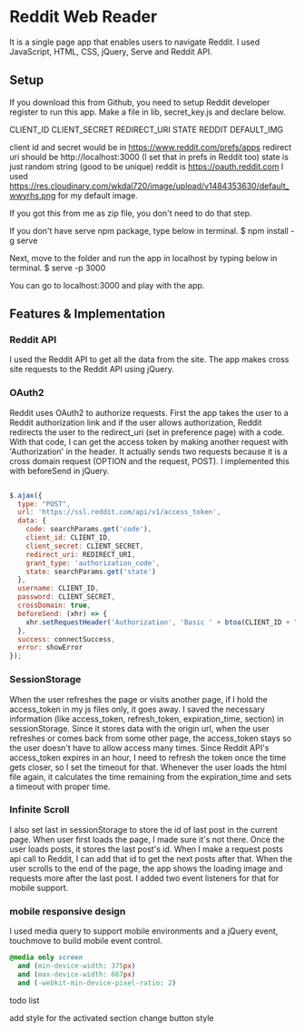 # Reddit Web Reader

It is a single page app that enables users to navigate Reddit. I used JavaScript, HTML, CSS, jQuery, Serve and Reddit API.

## Setup

If you download this from Github, you need to setup Reddit developer register to run this app. Make a file in lib, secret_key.js and declare below.

CLIENT_ID
CLIENT_SECRET
REDIRECT_URI
STATE
REDDIT
DEFAULT_IMG

client id and secret would be in https://www.reddit.com/prefs/apps
redirect uri should be http://localhost:3000 (I set that in prefs in Reddit too)
state is just random string (good to be unique)
reddit is https://oauth.reddit.com
I used https://res.cloudinary.com/wkdal720/image/upload/v1484353630/default_wwyrhs.png for my default image.

If you got this from me as zip file, you don't need to do that step.

If you don't have serve npm package, type below in terminal.
$ npm install -g serve

Next, move to the folder and run the app in localhost by typing below in terminal.
$ serve -p 3000

You can go to localhost:3000 and play with the app.

## Features & Implementation

### Reddit API

I used the Reddit API to get all the data from the site. The app makes cross site requests to the Reddit API using jQuery.

### OAuth2

Reddit uses OAuth2 to authorize requests. First the app takes the user to a Reddit authorization link and if the user allows authorization, Reddit redirects the user to the redirect_uri (set in preference page) with a code. With that code, I can get the access token by making another request with 'Authorization' in the header. It actually sends two requests because it is a cross domain request (OPTION and the request, POST). I implemented this with beforeSend in jQuery.
```javascript

$.ajax({
  type: "POST",
  url: 'https://ssl.reddit.com/api/v1/access_token',
  data: {
    code: searchParams.get('code'),
    client_id: CLIENT_ID,
    client_secret: CLIENT_SECRET,
    redirect_uri: REDIRECT_URI,
    grant_type: 'authorization_code',
    state: searchParams.get('state')
  },
  username: CLIENT_ID,
  password: CLIENT_SECRET,
  crossDomain: true,
  beforeSend: (xhr) => {
    xhr.setRequestHeader('Authorization', 'Basic ' + btoa(CLIENT_ID + ":" + CLIENT_SECRET));
  },
  success: connectSuccess,
  error: showError
});

```
### SessionStorage

When the user refreshes the page or visits another page, if I hold the access_token in my js files only, it goes away. I saved the necessary information (like access_token, refresh_token, expiration_time, section) in sessionStorage. Since it stores data with the origin url, when the user refreshes or comes back from some other page, the access_token stays so the user doesn't have to allow access many times. Since Reddit API's access_token expires in an hour, I need to refresh the token once the time gets closer, so I set the timeout for that. Whenever the user loads the html file again, it calculates the time remaining from the expiration_time and sets a timeout with proper time.

### Infinite Scroll

I also set last in sessionStorage to store the id of last post in the current page. When user first loads the page, I made sure it's not there. Once the user loads posts, it stores the last post's id. When I make a request posts api call to Reddit, I can add that id to get the next posts after that. When the user scrolls to the end of the page, the app shows the loading image and requests more after the last post. I added two event listeners for that for mobile support.

### mobile responsive design

I used media query to support mobile environments and a jQuery event, touchmove to build mobile event control.

```css
@media only screen
  and (min-device-width: 375px)
  and (max-device-width: 667px)
  and (-webkit-min-device-pixel-ratio: 2)

```

todo list

add style for the activated section
change button style
